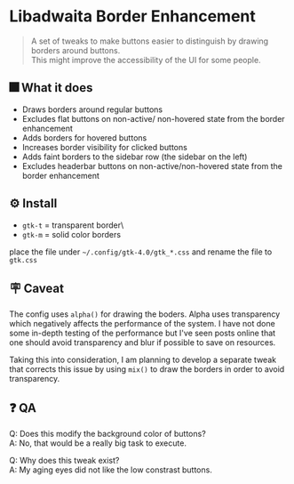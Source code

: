 # Libadwaita Border Enhancement

> A set of tweaks to make buttons easier to distinguish by drawing borders around buttons.\
> This might improve the accessibility of the UI for some people.

## 🎆 What it does
- Draws borders around regular buttons
- Excludes flat buttons on non-active/ non-hovered state from the border enhancement
- Adds borders for hovered buttons
- Increases border visibility for clicked buttons
- Adds faint borders to the sidebar row (the sidebar on the left)
- Excludes headerbar buttons on non-active/non-hovered state from the border enhancement

## ⚙️ Install
- `gtk-t` = transparent border\
- `gtk-m` = solid color borders

place the file under `~/.config/gtk-4.0/gtk_*.css` and rename the file to `gtk.css`

## 🪧 Caveat
The config uses `alpha()` for drawing the boders. Alpha uses transparency which negatively affects the performance of the system. I have not done some in-depth testing of the performance but I've seen posts online that one should avoid transparency and blur if possible to save on resources.

Taking this into consideration, I am planning to develop a separate tweak that corrects this issue by using `mix()` to draw the borders in order to avoid transparency.

## ❓ QA

Q: Does this modify the background color of buttons?\
A: No, that would be a really big task to execute.

Q: Why does this tweak exist?\
A: My aging eyes did not like the low constrast buttons.
